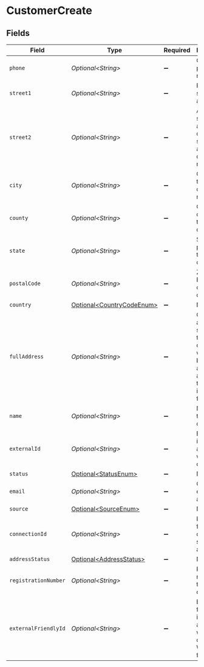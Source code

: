 # CustomerCreate


## Fields

| Field                                                                                              | Type                                                                                               | Required                                                                                           | Description                                                                                        |
| -------------------------------------------------------------------------------------------------- | -------------------------------------------------------------------------------------------------- | -------------------------------------------------------------------------------------------------- | -------------------------------------------------------------------------------------------------- |
| `phone`                                                                                            | *Optional\<String>*                                                                                | :heavy_minus_sign:                                                                                 | Customer's phone number                                                                            |
| `street1`                                                                                          | *Optional\<String>*                                                                                | :heavy_minus_sign:                                                                                 | Primary street address.                                                                            |
| `street2`                                                                                          | *Optional\<String>*                                                                                | :heavy_minus_sign:                                                                                 | Additional street address details, such as an apartment or suite number.                           |
| `city`                                                                                             | *Optional\<String>*                                                                                | :heavy_minus_sign:                                                                                 | City where the customer resides.                                                                   |
| `county`                                                                                           | *Optional\<String>*                                                                                | :heavy_minus_sign:                                                                                 | County or district of the customer.                                                                |
| `state`                                                                                            | *Optional\<String>*                                                                                | :heavy_minus_sign:                                                                                 | State or province of the customer.                                                                 |
| `postalCode`                                                                                       | *Optional\<String>*                                                                                | :heavy_minus_sign:                                                                                 | ZIP or Postal code of the customer.                                                                |
| `country`                                                                                          | [Optional\<CountryCodeEnum>](../../models/components/CountryCodeEnum.md)                           | :heavy_minus_sign:                                                                                 | N/A                                                                                                |
| `fullAddress`                                                                                      | *Optional\<String>*                                                                                | :heavy_minus_sign:                                                                                 | Complete address string of the customer, which can be used as an alternative to individual fields. |
| `name`                                                                                             | *Optional\<String>*                                                                                | :heavy_minus_sign:                                                                                 | Name of the customer.                                                                              |
| `externalId`                                                                                       | *Optional\<String>*                                                                                | :heavy_minus_sign:                                                                                 | External identifier associated with the customer.                                                  |
| `status`                                                                                           | [Optional\<StatusEnum>](../../models/components/StatusEnum.md)                                     | :heavy_minus_sign:                                                                                 | N/A                                                                                                |
| `email`                                                                                            | *Optional\<String>*                                                                                | :heavy_minus_sign:                                                                                 | Customer's email address                                                                           |
| `source`                                                                                           | [Optional\<SourceEnum>](../../models/components/SourceEnum.md)                                     | :heavy_minus_sign:                                                                                 | N/A                                                                                                |
| `connectionId`                                                                                     | *Optional\<String>*                                                                                | :heavy_minus_sign:                                                                                 | Identifier for the connection source, if applicable.                                               |
| `addressStatus`                                                                                    | [Optional\<AddressStatus>](../../models/components/AddressStatus.md)                               | :heavy_minus_sign:                                                                                 | N/A                                                                                                |
| `registrationNumber`                                                                               | *Optional\<String>*                                                                                | :heavy_minus_sign:                                                                                 | Registration number of the customer.                                                               |
| `externalFriendlyId`                                                                               | *Optional\<String>*                                                                                | :heavy_minus_sign:                                                                                 | External friendly identifier associated with the customer. We need it for netsuite.                |